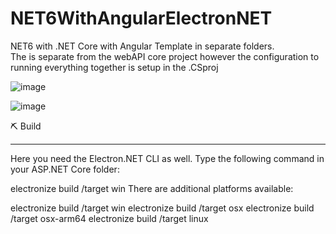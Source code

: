 # NET6WithAngularElectronNET

NET6 with .NET Core with Angular Template in separate folders. <br>
The is separate from the webAPI core project however the configuration to running everything together is setup in the .CSproj

![image](https://user-images.githubusercontent.com/14084041/190109784-b61b74b9-073b-4617-b8bc-32b4ba273c20.png)


![image](https://user-images.githubusercontent.com/14084041/189996722-40af7b33-ecca-406b-b418-d28dab7f199c.png)


⛏ Build
<hr>
Here you need the Electron.NET CLI as well. Type the following command in your ASP.NET Core folder:

electronize build /target win
There are additional platforms available:

electronize build /target win
electronize build /target osx
electronize build /target osx-arm64
electronize build /target linux



